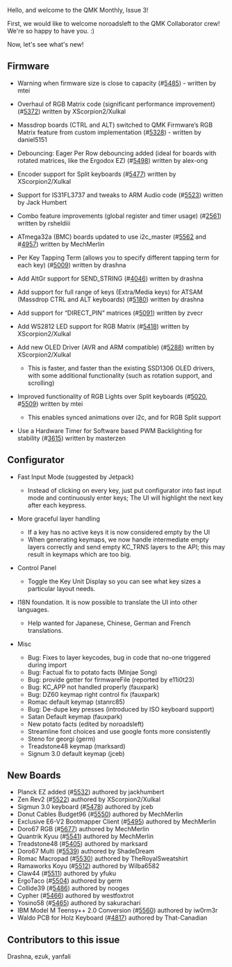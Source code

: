 Hello, and welcome to the QMK Monthly, Issue 3!

First, we would like to welcome noroadsleft to the QMK Collaborator crew! We're so happy to have you. :)

Now, let's see what's new!

## Firmware

- Warning when firmware size is close to capacity (#[5485](https://github.com/qmk/qmk_firmware/pull/5485)) - written by mtei 
- Overhaul of RGB Matrix code (significant performance improvement) (#[5372](https://github.com/qmk/qmk_firmware/pull/5372)) written by XScorpion2/Xulkal 
- Massdrop boards (CTRL and ALT) switched to QMK Firmware’s RGB Matrix feature from custom implementation (#[5328](https://github.com/qmk/qmk_firmware/pull/5328)) - written by daniel5151 
- Debouncing: Eager Per Row debouncing added (ideal for boards with rotated matrices, like the Ergodox EZ) (#[5498](https://github.com/qmk/qmk_firmware/pull/5498)) written by alex-ong 
- Encoder support for Split keyboards (#[5477](https://github.com/qmk/qmk_firmware/pull/5477)) written by XScorpion2/Xulkal 
- Support for IS31FL3737 and tweaks to ARM Audio code (#[5523](https://github.com/qmk/qmk_firmware/pull/5523)) written by Jack Humbert 
- Combo feature improvements (global register and timer usage) (#[2561](https://github.com/qmk/qmk_firmware/pull/2561)) written by rsheldiii 
- ATmega32a (BMC) boards updated to use i2c_master (#[5562](https://github.com/qmk/qmk_firmware/pull/5562) and #[4957](https://github.com/qmk/qmk_firmware/pull/4957)) written by MechMerlin 
- Per Key Tapping Term (allows you to specify different tapping term for each key) (#[5009](https://github.com/qmk/qmk_firmware/pull/5009)) written by drashna 
- Add AltGr support for SEND_STRING (#[4046](https://github.com/qmk/qmk_firmware/pull/4046)) written by drashna 
- Add support for full range of keys (Extra/Media keys) for ATSAM (Massdrop CTRL and ALT keyboards) (#[5180](https://github.com/qmk/qmk_firmware/pull/5180)) written by drashna 
- Add support for “DIRECT_PIN” matrices (#[5091](https://github.com/qmk/qmk_firmware/pull/5091)) written by zvecr 
- Add WS2812 LED support for RGB Matrix (#[5418](https://github.com/qmk/qmk_firmware/pull/5418)) written by XScorpion2/Xulkal 
- Add new OLED Driver (AVR and ARM compatible) (#[5288](https://github.com/qmk/qmk_firmware/pull/5288)) written by XScorpion2/Xulkal 
    - This is faster, and faster than the existing SSD1306 OLED drivers, with some additional functionality (such as rotation support, and scrolling) 

- Improved functionality of RGB Lights over Split keyboards (#[5020](https://github.com/qmk/qmk_firmware/pull/5020), #[5509](https://github.com/qmk/qmk_firmware/pull/5509)) written by mtei 
    - This enables synced animations over i2c, and for RGB Split support 

- Use a Hardware Timer for Software based PWM Backlighting for stability (#[3615](https://github.com/qmk/qmk_firmware/pull/3615)) written by masterzen 


## Configurator

- Fast Input Mode (suggested by Jetpack) 
    - Instead of clicking on every key, just put configurator into fast input mode and continuously enter keys; The UI will highlight the next key after each keypress. 

- More graceful layer handling 
    - If a key has no active keys it is now considered empty by the UI 
    - When generating keymaps, we now handle intermediate empty layers correctly and send empty KC_TRNS layers to the API; this may result in keymaps which are too big. 

- Control Panel 
    - Toggle the Key Unit Display so you can see what key sizes a particular layout needs. 

- I18N foundation. It is now possible to translate the UI into other languages. 
    - Help wanted for Japanese, Chinese, German and French translations. 

- Misc 
    - Bug: Fixes to layer keycodes, bug in code that no-one triggered during import 
    - Bug: Factual fix to potato facts (Minjae Song) 
    - Bug: provide getter for firmwareFile (reported by e11i0t23) 
    - Bug: KC_APP not handled properly (fauxpark) 
    - Bug: DZ60 keymap right control fix (fauxpark) 
    - Romac default keymap (stanrc85) 
    - Bug: De-dupe key presses (introduced by ISO keyboard support) 
    - Satan Default keymap (fauxpark) 
    - New potato facts (edited by noroadsleft) 
    - Streamline font choices and use google fonts more consistently 
    - Steno for georgi (germ) 
    - Treadstone48 keymap (marksard) 
    - Signum 3.0 default keymap (jceb) 


## New Boards

- Planck EZ added (#[5532](https://github.com/qmk/qmk_firmware/pull/5532)) authored by jackhumbert 
- Zen Rev2 (#[5522](https://github.com/qmk/qmk_firmware/pull/5522)) authored by XScorpion2/Xulkal 
- Sigmun 3.0 keyboard (#[5478](https://github.com/qmk/qmk_firmware/pull/5478)) authored by jceb 
- Donut Cables Budget96 (#[5550](https://github.com/qmk/qmk_firmware/pull/5550)) authored by MechMerlin 
- Exclusive E6-V2 Bootmapper Client (#[5495](https://github.com/qmk/qmk_firmware/pull/5495)) authored by MechMerlin 
- Doro67 RGB (#[5677](https://github.com/qmk/qmk_firmware/pull/5677)) authored by MechMerlin 
- Quantrik Kyuu (#[5541](https://github.com/qmk/qmk_firmware/pull/5541)) authored by MechMerlin 
- Treadstone48 (#[5405](https://github.com/qmk/qmk_firmware/pull/5405)) authored by marksard 
- Doro67 Multi (#[5539](https://github.com/qmk/qmk_firmware/pull/5539)) authored by ShadeDream 
- Romac Macropad (#[5530](https://github.com/qmk/qmk_firmware/pull/5530)) authored by TheRoyalSweatshirt 
- Ramaworks Koyu (#[5512](https://github.com/qmk/qmk_firmware/pull/5512)) authored by Wilba6582 
- Claw44 (#[5511](https://github.com/qmk/qmk_firmware/pull/5511)) authored by yfuku 
- ErgoTaco (#[5504](https://github.com/qmk/qmk_firmware/pull/5504)) authored by germ 
- Collide39 (#[5486](https://github.com/qmk/qmk_firmware/pull/5486)) authored by nooges 
- Cypher (#[5466](https://github.com/qmk/qmk_firmware/pull/5466)) authored by westfoxtrot 
- Yosino58 (#[5465](https://github.com/qmk/qmk_firmware/pull/5465)) authored by sakurachari 
- IBM Model M Teensy++ 2.0 Conversion (#[5560](https://github.com/qmk/qmk_firmware/pull/5560)) authored by iw0rm3r 
- Waldo PCB for Holz Keyboard (#[4817](https://github.com/qmk/qmk_firmware/pull/4817)) authored by That-Canadian 

## Contributors to this issue

Drashna, ezuk, yanfali